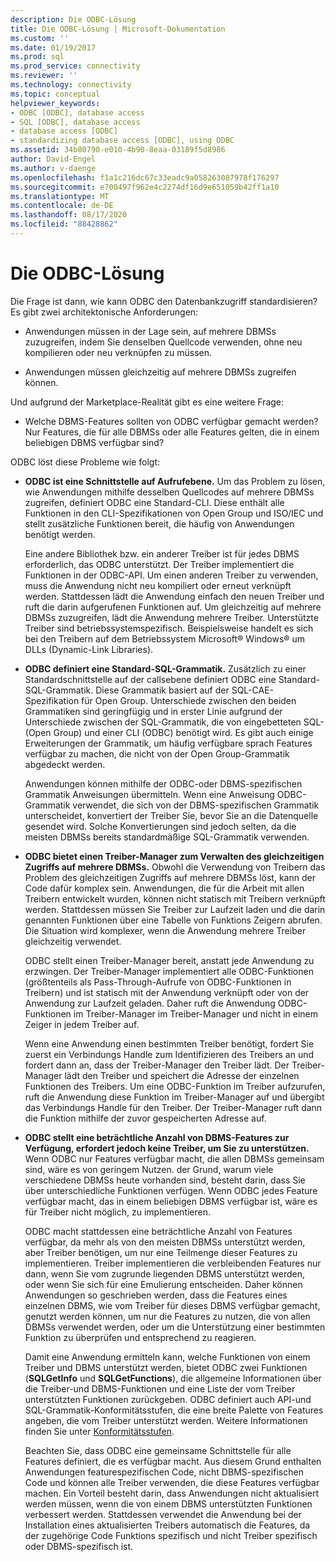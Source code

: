 ```yaml
---
description: Die ODBC-Lösung
title: Die ODBC-Lösung | Microsoft-Dokumentation
ms.custom: ''
ms.date: 01/19/2017
ms.prod: sql
ms.prod_service: connectivity
ms.reviewer: ''
ms.technology: connectivity
ms.topic: conceptual
helpviewer_keywords:
- ODBC [ODBC], database access
- SQL [ODBC], database access
- database access [ODBC]
- standardizing database access [ODBC], using ODBC
ms.assetid: 34b80790-e010-4b90-8eaa-03189f5d8986
author: David-Engel
ms.author: v-daenge
ms.openlocfilehash: f1a1c216dc67c33eadc9a058263087978f176297
ms.sourcegitcommit: e700497f962e4c2274df16d9e651059b42ff1a10
ms.translationtype: MT
ms.contentlocale: de-DE
ms.lasthandoff: 08/17/2020
ms.locfileid: "88428862"
---
```

# <a name="the-odbc-solution"></a>Die ODBC-Lösung
Die Frage ist dann, wie kann ODBC den Datenbankzugriff standardisieren? Es gibt zwei architektonische Anforderungen:  
  
-   Anwendungen müssen in der Lage sein, auf mehrere DBMSs zuzugreifen, indem Sie denselben Quellcode verwenden, ohne neu kompilieren oder neu verknüpfen zu müssen.  
  
-   Anwendungen müssen gleichzeitig auf mehrere DBMSs zugreifen können.  
  
 Und aufgrund der Marketplace-Realität gibt es eine weitere Frage:  
  
-   Welche DBMS-Features sollten von ODBC verfügbar gemacht werden? Nur Features, die für alle DBMSs oder alle Features gelten, die in einem beliebigen DBMS verfügbar sind?  
  
 ODBC löst diese Probleme wie folgt:  
  
-   **ODBC ist eine Schnittstelle auf Aufrufebene.** Um das Problem zu lösen, wie Anwendungen mithilfe desselben Quellcodes auf mehrere DBMSs zugreifen, definiert ODBC eine Standard-CLI. Diese enthält alle Funktionen in den CLI-Spezifikationen von Open Group und ISO/IEC und stellt zusätzliche Funktionen bereit, die häufig von Anwendungen benötigt werden.  
  
     Eine andere Bibliothek bzw. ein anderer Treiber ist für jedes DBMS erforderlich, das ODBC unterstützt. Der Treiber implementiert die Funktionen in der ODBC-API. Um einen anderen Treiber zu verwenden, muss die Anwendung nicht neu kompiliert oder erneut verknüpft werden. Stattdessen lädt die Anwendung einfach den neuen Treiber und ruft die darin aufgerufenen Funktionen auf. Um gleichzeitig auf mehrere DBMSs zuzugreifen, lädt die Anwendung mehrere Treiber. Unterstützte Treiber sind betriebssystemspezifisch. Beispielsweise handelt es sich bei den Treibern auf dem Betriebssystem Microsoft® Windows® um DLLs (Dynamic-Link Libraries).  
  
-   **ODBC definiert eine Standard-SQL-Grammatik.** Zusätzlich zu einer Standardschnittstelle auf der callsebene definiert ODBC eine Standard-SQL-Grammatik. Diese Grammatik basiert auf der SQL-CAE-Spezifikation für Open Group. Unterschiede zwischen den beiden Grammatiken sind geringfügig und in erster Linie aufgrund der Unterschiede zwischen der SQL-Grammatik, die von eingebetteten SQL-(Open Group) und einer CLI (ODBC) benötigt wird. Es gibt auch einige Erweiterungen der Grammatik, um häufig verfügbare sprach Features verfügbar zu machen, die nicht von der Open Group-Grammatik abgedeckt werden.  
  
     Anwendungen können mithilfe der ODBC-oder DBMS-spezifischen Grammatik Anweisungen übermitteln. Wenn eine Anweisung ODBC-Grammatik verwendet, die sich von der DBMS-spezifischen Grammatik unterscheidet, konvertiert der Treiber Sie, bevor Sie an die Datenquelle gesendet wird. Solche Konvertierungen sind jedoch selten, da die meisten DBMSs bereits standardmäßige SQL-Grammatik verwenden.  
  
-   **ODBC bietet einen Treiber-Manager zum Verwalten des gleichzeitigen Zugriffs auf mehrere DBMSs.** Obwohl die Verwendung von Treibern das Problem des gleichzeitigen Zugriffs auf mehrere DBMSs löst, kann der Code dafür komplex sein. Anwendungen, die für die Arbeit mit allen Treibern entwickelt wurden, können nicht statisch mit Treibern verknüpft werden. Stattdessen müssen Sie Treiber zur Laufzeit laden und die darin genannten Funktionen über eine Tabelle von Funktions Zeigern abrufen. Die Situation wird komplexer, wenn die Anwendung mehrere Treiber gleichzeitig verwendet.  
  
     ODBC stellt einen Treiber-Manager bereit, anstatt jede Anwendung zu erzwingen. Der Treiber-Manager implementiert alle ODBC-Funktionen (größtenteils als Pass-Through-Aufrufe von ODBC-Funktionen in Treibern) und ist statisch mit der Anwendung verknüpft oder von der Anwendung zur Laufzeit geladen. Daher ruft die Anwendung ODBC-Funktionen im Treiber-Manager im Treiber-Manager und nicht in einem Zeiger in jedem Treiber auf.  
  
     Wenn eine Anwendung einen bestimmten Treiber benötigt, fordert Sie zuerst ein Verbindungs Handle zum Identifizieren des Treibers an und fordert dann an, dass der Treiber-Manager den Treiber lädt. Der Treiber-Manager lädt den Treiber und speichert die Adresse der einzelnen Funktionen des Treibers. Um eine ODBC-Funktion im Treiber aufzurufen, ruft die Anwendung diese Funktion im Treiber-Manager auf und übergibt das Verbindungs Handle für den Treiber. Der Treiber-Manager ruft dann die Funktion mithilfe der zuvor gespeicherten Adresse auf.  
  
-   **ODBC stellt eine beträchtliche Anzahl von DBMS-Features zur Verfügung, erfordert jedoch keine Treiber, um Sie zu unterstützen.** Wenn ODBC nur Features verfügbar macht, die allen DBMSs gemeinsam sind, wäre es von geringem Nutzen. der Grund, warum viele verschiedene DBMSs heute vorhanden sind, besteht darin, dass Sie über unterschiedliche Funktionen verfügen. Wenn ODBC jedes Feature verfügbar macht, das in einem beliebigen DBMS verfügbar ist, wäre es für Treiber nicht möglich, zu implementieren.  
  
     ODBC macht stattdessen eine beträchtliche Anzahl von Features verfügbar, da mehr als von den meisten DBMSs unterstützt werden, aber Treiber benötigen, um nur eine Teilmenge dieser Features zu implementieren. Treiber implementieren die verbleibenden Features nur dann, wenn Sie vom zugrunde liegenden DBMS unterstützt werden, oder wenn Sie sich für eine Emulierung entscheiden. Daher können Anwendungen so geschrieben werden, dass die Features eines einzelnen DBMS, wie vom Treiber für dieses DBMS verfügbar gemacht, genutzt werden können, um nur die Features zu nutzen, die von allen DBMSs verwendet werden, oder um die Unterstützung einer bestimmten Funktion zu überprüfen und entsprechend zu reagieren.  
  
     Damit eine Anwendung ermitteln kann, welche Funktionen von einem Treiber und DBMS unterstützt werden, bietet ODBC zwei Funktionen (**SQLGetInfo** und **SQLGetFunctions**), die allgemeine Informationen über die Treiber-und DBMS-Funktionen und eine Liste der vom Treiber unterstützten Funktionen zurückgeben. ODBC definiert auch API-und SQL-Grammatik-Konformitätsstufen, die eine breite Palette von Features angeben, die vom Treiber unterstützt werden. Weitere Informationen finden Sie unter [Konformitätsstufen](../../odbc/reference/develop-app/conformance-levels.md).  
  
     Beachten Sie, dass ODBC eine gemeinsame Schnittstelle für alle Features definiert, die es verfügbar macht. Aus diesem Grund enthalten Anwendungen featurespezifischen Code, nicht DBMS-spezifischen Code und können alle Treiber verwenden, die diese Features verfügbar machen. Ein Vorteil besteht darin, dass Anwendungen nicht aktualisiert werden müssen, wenn die von einem DBMS unterstützten Funktionen verbessert werden. Stattdessen verwendet die Anwendung bei der Installation eines aktualisierten Treibers automatisch die Features, da der zugehörige Code Funktions spezifisch und nicht Treiber spezifisch oder DBMS-spezifisch ist.
